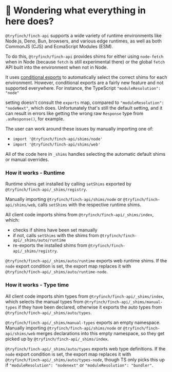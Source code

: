 # 👋 Wondering what everything in here does?

`@tryfinch/finch-api` supports a wide variety of runtime environments like Node.js, Deno, Bun, browsers, and various
edge runtimes, as well as both CommonJS (CJS) and EcmaScript Modules (ESM).

To do this, `@tryfinch/finch-api` provides shims for either using `node-fetch` when in Node (because `fetch` is still experimental there) or the global `fetch` API built into the environment when not in Node.

It uses [conditional exports](https://nodejs.org/api/packages.html#conditional-exports) to
automatically select the correct shims for each environment. However, conditional exports are a fairly new
feature and not supported everywhere. For instance, the TypeScript `"moduleResolution": "node"`

setting doesn't consult the `exports` map, compared to `"moduleResolution": "nodeNext"`, which does.
Unfortunately that's still the default setting, and it can result in errors like
getting the wrong raw `Response` type from `.asResponse()`, for example.

The user can work around these issues by manually importing one of:

- `import '@tryfinch/finch-api/shims/node'`
- `import '@tryfinch/finch-api/shims/web'`

All of the code here in `_shims` handles selecting the automatic default shims or manual overrides.

### How it works - Runtime

Runtime shims get installed by calling `setShims` exported by `@tryfinch/finch-api/_shims/registry`.

Manually importing `@tryfinch/finch-api/shims/node` or `@tryfinch/finch-api/shims/web`, calls `setShims` with the respective runtime shims.

All client code imports shims from `@tryfinch/finch-api/_shims/index`, which:

- checks if shims have been set manually
- if not, calls `setShims` with the shims from `@tryfinch/finch-api/_shims/auto/runtime`
- re-exports the installed shims from `@tryfinch/finch-api/_shims/registry`.

`@tryfinch/finch-api/_shims/auto/runtime` exports web runtime shims.
If the `node` export condition is set, the export map replaces it with `@tryfinch/finch-api/_shims/auto/runtime-node`.

### How it works - Type time

All client code imports shim types from `@tryfinch/finch-api/_shims/index`, which selects the manual types from `@tryfinch/finch-api/_shims/manual-types` if they have been declared, otherwise it exports the auto types from `@tryfinch/finch-api/_shims/auto/types`.

`@tryfinch/finch-api/_shims/manual-types` exports an empty namespace.
Manually importing `@tryfinch/finch-api/shims/node` or `@tryfinch/finch-api/shims/web` merges declarations into this empty namespace, so they get picked up by `@tryfinch/finch-api/_shims/index`.

`@tryfinch/finch-api/_shims/auto/types` exports web type definitions.
If the `node` export condition is set, the export map replaces it with `@tryfinch/finch-api/_shims/auto/types-node`, though TS only picks this up if `"moduleResolution": "nodenext"` or `"moduleResolution": "bundler"`.
